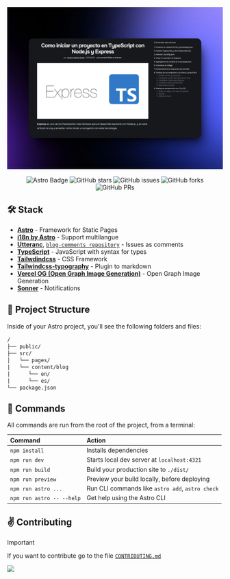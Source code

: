 <div align="center">
<a href="https://blog-hectormartindama.vercel.app/es/">
<img src="public/readmeImage.webp">
</a>
<p></p>
</div>


<div align="center">

![Astro Badge](https://img.shields.io/badge/Astro-241778?logo=astro&logoColor=fff&style=flat)
![GitHub stars](https://img.shields.io/github/stars/HectorMartinDama/blog)
![GitHub issues](https://img.shields.io/github/issues/HectorMartinDama/blog)
![GitHub forks](https://img.shields.io/github/forks/HectorMartinDama/blog)
![GitHub PRs](https://img.shields.io/github/issues-pr/HectorMartinDama/blog)

</div>

## 🛠️ Stack

- [**Astro**](https://astro.build/) - Framework for Static Pages
- [**i18n by Astro**](https://docs.astro.build/en/recipes/i18n/) - Support multilangue
- [**Utteranc**](https://utteranc.es/), [`blog-comments repository`](https://github.com/HectorMartinDama/blog-comments) - Issues as comments
- [**TypeScript**](https://www.typescriptlang.org/) - JavaScript with syntax for types
- [**Tailwdindcss**](https://tailwindcss.com/) - CSS Framework
- [**Tailwindcss-typography**](https://tailwindcss-typography.vercel.app/) - Plugin to markdown
- [**Vercel OG (Open Graph Image Generation)**](https://vercel.com/docs/functions/og-image-generation) - Open Graph Image Generation
- [**Sonner**](https://sonner.emilkowal.ski/) - Notifications

## 🚀 Project Structure

Inside of your Astro project, you'll see the following folders and files:

```text
/
├── public/
├── src/
│   └── pages/
|   └── content/blog
|      └── en/
|      └── es/
└── package.json
```

## 🧞 Commands

All commands are run from the root of the project, from a terminal:

| Command                   | Action                                           |
| :------------------------ | :----------------------------------------------- |
| `npm install`             | Installs dependencies                            |
| `npm run dev`             | Starts local dev server at `localhost:4321`      |
| `npm run build`           | Build your production site to `./dist/`          |
| `npm run preview`         | Preview your build locally, before deploying     |
| `npm run astro ...`       | Run CLI commands like `astro add`, `astro check` |
| `npm run astro -- --help` | Get help using the Astro CLI                     |

## ✌️ Contributing

> [!IMPORTANT]
> If you want to contribute go to the file [`CONTRIBUTING.md`](https://github.com/HectorMartinDama/blog/CONTRIBUTING.md)

<a href="https://github.com/HectorMartinDama/blog/graphs/contributors">
  <img src="https://contrib.rocks/image?repo=HectorMartinDama/blog" />
</a>

<p></p>
